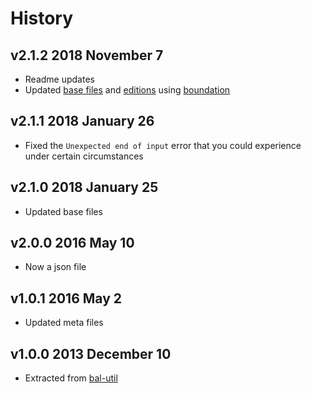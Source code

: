 # History

## v2.1.2 2018 November 7
- Readme updates
- Updated [base files](https://github.com/bevry/base) and [editions](https://github.com/bevry/editions) using [boundation](https://github.com/bevry/boundation)

## v2.1.1 2018 January 26
- Fixed the `Unexpected end of input` error that you could experience under certain circumstances

## v2.1.0 2018 January 25
- Updated base files

## v2.0.0 2016 May 10
- Now a json file

## v1.0.1 2016 May 2
- Updated meta files

## v1.0.0 2013 December 10
- Extracted from [bal-util](https://github.com/balupton/bal-util/blob/6501d51bc0244fce3781fc0150136f7493099237/src/lib/paths.coffee#L81-L96)
